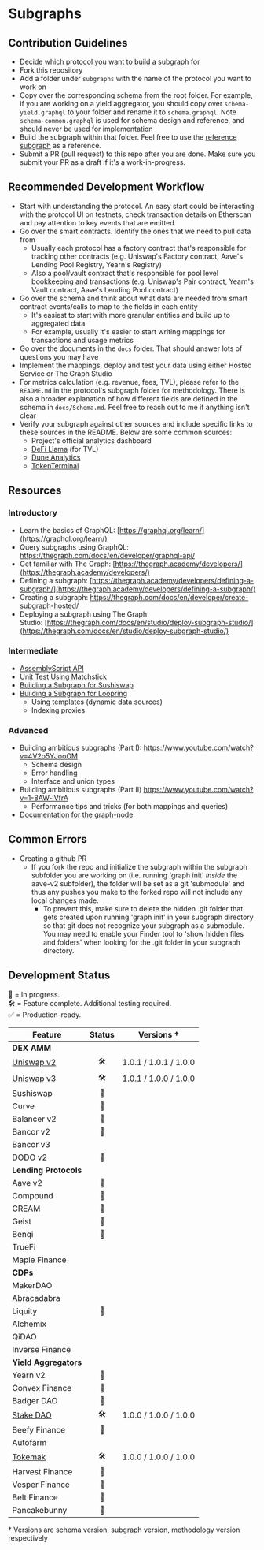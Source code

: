 # Subgraphs

## Contribution Guidelines

- Decide which protocol you want to build a subgraph for
- Fork this repository
- Add a folder under `subgraphs` with the name of the protocol you want to work on
- Copy over the corresponding schema from the root folder. For example, if you are working on a yield aggregator, you should copy over `schema-yield.graphql` to your folder and rename it to `schema.graphql`. Note `schema-common.graphql` is used for schema design and reference, and should never be used for implementation
- Build the subgraph within that folder. Feel free to use the [reference subgraph](./subgraphs/_reference_/) as a reference.
- Submit a PR (pull request) to this repo after you are done. Make sure you submit your PR as a draft if it's a work-in-progress.

## Recommended Development Workflow

- Start with understanding the protocol. An easy start could be interacting with the protocol UI on testnets, check transaction details on Etherscan and pay attention to key events that are emitted
- Go over the smart contracts. Identify the ones that we need to pull data from
  - Usually each protocol has a factory contract that's responsible for tracking other contracts (e.g. Uniswap's Factory contract, Aave's Lending Pool Registry, Yearn's Registry)
  - Also a pool/vault contract that's responsible for pool level bookkeeping and transactions (e.g. Uniswap's Pair contract, Yearn's Vault contract, Aave's Lending Pool contract)
- Go over the schema and think about what data are needed from smart contract events/calls to map to the fields in each entity
  - It's easiest to start with more granular entities and build up to aggregated data
  - For example, usually it's easier to start writing mappings for transactions and usage metrics
- Go over the documents in the `docs` folder. That should answer lots of questions you may have
- Implement the mappings, deploy and test your data using either Hosted Service or The Graph Studio
- For metrics calculation (e.g. revenue, fees, TVL), please refer to the `README.md` in the protocol's subgraph folder for methodology. There is also a broader explanation of how different fields are defined in the schema in `docs/Schema.md`. Feel free to reach out to me if anything isn't clear
- Verify your subgraph against other sources and include specific links to these sources in the README. Below are some common sources:
  - Project's official analytics dashboard
  - [DeFi Llama](https://defillama.com/) (for TVL)
  - [Dune Analytics](https://dune.xyz/)
  - [TokenTerminal](https://www.tokenterminal.com/terminal)

## Resources

### Introductory

- Learn the basics of GraphQL: [https://graphql.org/learn/](https://graphql.org/learn/)
- Query subgraphs using GraphQL: https://thegraph.com/docs/en/developer/graphql-api/
- Get familiar with The Graph: [https://thegraph.academy/developers/](https://thegraph.academy/developers/)
- Defining a subgraph: [https://thegraph.academy/developers/defining-a-subgraph/](https://thegraph.academy/developers/defining-a-subgraph/)
- Creating a subgraph: https://thegraph.com/docs/en/developer/create-subgraph-hosted/
- Deploying a subgraph using The Graph Studio: [https://thegraph.com/docs/en/studio/deploy-subgraph-studio/](https://thegraph.com/docs/en/studio/deploy-subgraph-studio/)

### Intermediate

- [AssemblyScript API](https://thegraph.com/docs/en/developer/assemblyscript-api/)
- [Unit Test Using Matchstick](https://thegraph.com/docs/en/developer/matchstick/)
- [Building a Subgraph for Sushiswap](https://docs.simplefi.finance/subgraph-development-documentation/sushiswap-subgraph-development)
- [Building a Subgraph for Loopring](https://www.youtube.com/watch?v=SNmzhwlQqgU)
  - Using templates (dynamic data sources)
  - Indexing proxies

### Advanced

- Building ambitious subgraphs (Part I): https://www.youtube.com/watch?v=4V2o5YJooOM
  - Schema design
  - Error handling
  - Interface and union types
- Building ambitious subgraphs (Part II) https://www.youtube.com/watch?v=1-8AW-lVfrA
  - Performance tips and tricks (for both mappings and queries)
- [Documentation for the graph-node](https://github.com/graphprotocol/graph-node/tree/master/docs)

## Common Errors

- Creating a github PR
  - If you fork the repo and initialize the subgraph within the subgraph subfolder you are working on (i.e. running 'graph init' *inside* the aave-v2 subfolder), the folder will be set as a git 'submodule' and thus any pushes you make to the forked repo will not include any local changes made. 
    - To prevent this, make sure to delete the hidden .git folder that gets created upon running 'graph init' in your subgraph directory so that git does not recognize your subgraph as a submodule. You may need to enable your Finder tool to 'show hidden files and folders' when looking for the .git folder in your subgraph directory. 
    
## Development Status

🔨 = In progress.  
🛠 = Feature complete. Additional testing required.  
✅ = Production-ready.  

| Feature |  Status | Versions † |
| ------- |  :------: | --- |
| **DEX AMM** |    | |
| [Uniswap v2](https://thegraph.com/hosted-service/subgraph/messari/uniswap-v2) | 🛠 | 1.0.1 / 1.0.1 / 1.0.0 |
| [Uniswap v3](https://thegraph.com/hosted-service/subgraph/messari/uniswap-v3) | 🛠 | 1.0.1 / 1.0.0 / 1.0.0 |
| Sushiswap | 🔨 | |
| Curve | 🔨 | |
| Balancer v2 | 🔨 | |
| Bancor v2 | 🔨 | |
| Bancor v3 | | |
| DODO v2 | 🔨 | |
| **Lending Protocols** |    |
| Aave v2 | 🔨  | |
| Compound | 🔨  | |
| CREAM | 🔨  | |
| Geist | 🔨  | |
| Benqi | 🔨  | |
| TrueFi |   | |
| Maple Finance |   | |
| **CDPs** |    |
| MakerDAO |   | |
| Abracadabra |   | |
| Liquity | 🔨 | |
| Alchemix |   | |
| QiDAO |   | |
| Inverse Finance |   | |
| **Yield Aggregators** |     |
| Yearn v2 | 🔨 | |
| Convex Finance | 🔨  | |
| Badger DAO | 🔨 | |
| [Stake DAO](https://thegraph.com/hosted-service/subgraph/messari/stake-dao) | 🛠 | 1.0.0 / 1.0.0 / 1.0.0 |
| Beefy Finance | 🔨 | |
| Autofarm |  | |
| [Tokemak](https://thegraph.com/hosted-service/subgraph/messari/tokemak) | 🛠 | 1.0.0 / 1.0.0 / 1.0.0 |
| Harvest Finance | 🔨  | |
| Vesper Finance | 🔨 | |
| Belt Finance | 🔨 | |
| Pancakebunny | 🔨 | |

† Versions are schema version, subgraph version, methodology version respectively
